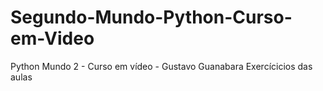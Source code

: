 # Segundo-Mundo-Python-Curso-em-Video
 Python Mundo 2 - Curso em vídeo - Gustavo Guanabara
 Exercícicios das aulas
